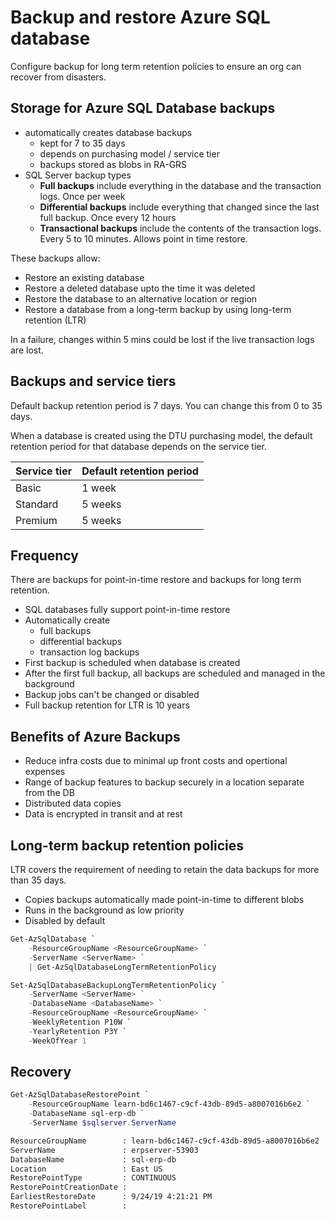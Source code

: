 # Backup and restore Azure SQL database

Configure backup for long term retention policies to ensure an org can recover from disasters.


## Storage for Azure SQL Database backups

- automatically creates database backups
    - kept for 7 to 35 days
    - depends on purchasing model / service tier
    - backups stored as blobs in RA-GRS
- SQL Server backup types
    - **Full backups** include everything in the database and the transaction logs. Once per week
    - **Differential backups** include everything that changed since the last full backup. Once every 12 hours
    - **Transactional backups** include the contents of the transaction logs. Every 5 to 10 minutes. Allows point in time restore.


These backups allow:
- Restore an existing database
- Restore a deleted database upto the time it was deleted
- Restore the database to an alternative location or region
- Restore a database from a long-term backup by using long-term retention (LTR)


In a failure, changes within 5 mins could be lost if the live transaction logs are lost.


## Backups and service tiers

Default backup retention period is 7 days. You can change this from 0 to 35 days.

When a database is created using the DTU purchasing model, the default retention period for that database depends on the service tier.

| Service tier | Default retention period |
| ------------ | ------------------------ |
| Basic        | 1 week                   |
| Standard     | 5 weeks                  |
| Premium      | 5 weeks                  |


## Frequency

There are backups for point-in-time restore and backups for long term retention.

- SQL databases fully support point-in-time restore
- Automatically create
    - full backups
    - differential backups
    - transaction log backups
- First backup is scheduled when database is created
- After the first full backup, all backups are scheduled and managed in the background
- Backup jobs can't be changed or disabled
- Full backup retention for LTR is 10 years


## Benefits of Azure Backups

- Reduce infra costs due to minimal up front costs and opertional expenses
- Range of backup features to backup securely in a location separate from the DB
- Distributed data copies
- Data is encrypted in transit and at rest


## Long-term backup retention policies

LTR covers the requirement of needing to retain the data backups for more than 35 days.

- Copies backups automatically made point-in-time to different blobs
- Runs in the background as low priority
- Disabled by default

```powershell
Get-AzSqlDatabase `
    -ResourceGroupName <ResourceGroupName> `
    -ServerName <ServerName> `
    | Get-AzSqlDatabaseLongTermRetentionPolicy

Set-AzSqlDatabaseBackupLongTermRetentionPolicy `
    -ServerName <ServerName> `
    -DatabaseName <DatabaseName> `
    -ResourceGroupName <ResourceGroupName> `
    -WeeklyRetention P10W `
    -YearlyRetention P3Y `
    -WeekOfYear 1
```


## Recovery

```powershell
Get-AzSqlDatabaseRestorePoint `
    -ResourceGroupName learn-bd6c1467-c9cf-43db-89d5-a8007016b6e2 `
    -DatabaseName sql-erp-db `
    -ServerName $sqlserver.ServerName
```

```sh
ResourceGroupName        : learn-bd6c1467-c9cf-43db-89d5-a8007016b6e2
ServerName               : erpserver-53903
DatabaseName             : sql-erp-db
Location                 : East US
RestorePointType         : CONTINUOUS
RestorePointCreationDate :
EarliestRestoreDate      : 9/24/19 4:21:21 PM
RestorePointLabel        :
```

